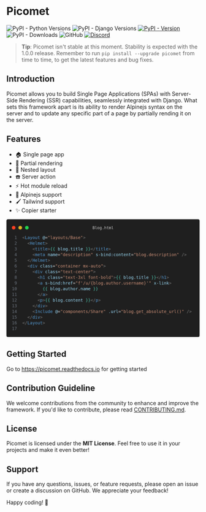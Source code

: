 # Picomet

![PyPI - Python Versions](https://img.shields.io/pypi/pyversions/picomet)
![PyPI - Django Versions](https://img.shields.io/pypi/djversions/picomet)
[![PyPI - Version](https://img.shields.io/pypi/v/picomet)](https://pypi.org/project/picomet)
![PyPI - Downloads](https://img.shields.io/pypi/dw/picomet)
![GitHub](https://img.shields.io/github/license/picomet/picomet)
[![Discord](https://img.shields.io/badge/Discord-5865f2.svg?logo=discord&logoColor=white)](https://discord.gg/4byApQZg8X)

> **Tip**: Picomet isn't stable at this moment. Stability is expected with the 1.0.0 release. Remember to run `pip install --upgrade picomet` from time to time, to get the latest features and bug fixes.

## Introduction

Picomet allows you to build Single Page Applications (SPAs) with Server-Side Rendering (SSR) capabilities, seamlessly integrated with Django. What sets this framework apart is its ability to render Alpinejs syntax on the server and to update any specific part of a page by partially rending it on the server.

## Features

-   🏠 Single page app
-   🔎 Partial rendering
-   🏯 Nested layout
-   ☎️ Server action
-   ⚡ Hot module reload
-   🌲 Alpinejs support
-   🖌️ Tailwind support
-   ✨ Copier starter

![Picomet](example.png)

## Getting Started

Go to https://picomet.readthedocs.io for getting started

## Contribution Guideline

We welcome contributions from the community to enhance and improve the framework. If you'd like to contribute, please read [CONTRIBUTING.md](CONTRIBUTING.md).

## License

Picomet is licensed under the **MIT License**. Feel free to use it in your projects and make it even better!

## Support

If you have any questions, issues, or feature requests, please open an issue or create a discussion on GitHub. We appreciate your feedback!

Happy coding! 🚀
